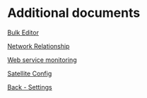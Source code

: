 # Additional documents
<!--- --------------------------------------------------------------------- --->

[Bulk Editor](../BULKEDITOR.md)
  
[Network Relationship](../NETWORK_RELATIONSHIP.md)
  
[Web service monitoring](../WEBSERVICES.md)
  
[Satellite Config](../SATELLITES.md)



[Back - Settings](./002.md)

[Guide_005]:             https://raw.githubusercontent.com/leiweibau/Pi.Alert/assets/guide_005.png         "Guide_005"




